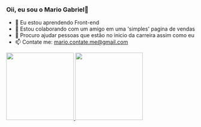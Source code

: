 ### Oii, eu sou o Mario Gabriel👋

- 🌱  Eu estou aprendendo Front-end
- 👯 Estou colaborando com um amigo em uma 'simples' pagina de vendas
- 🤔 Procuro ajudar pessoas que estão no inicio da carreira assim como eu
- 📫 Contate me: mario.contate.me@gmail.com

<div>
    <a href="https://github.com/Mar-io20">
    <img height="180em" src="https://github-readme-stats.vercel.app/api?username=Mar-io20&show_icons=true&theme=tokyonight&include_all_commits=true&count_private=true"/>
    <img height="180em" src="https://github-readme-stats.vercel.app/api/top-langs/?username=Mar-io20&layout=compact&langs_count=7&theme=tokyonight"/>
</div>
 
